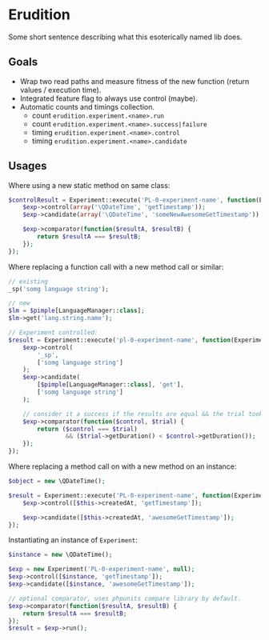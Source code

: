 # Erudition

Some short sentence describing what this esoterically named lib does.

## Goals

- Wrap two read paths and measure fitness of the new function (return values / execution time).
- Integrated feature flag to always use control (maybe).
- Automatic counts and timings collection.
    - count `erudition.experiment.<name>.run`
	- count `erudition.experiment.<name>.success|failure`
	- timing `erudition.experiment.<name>.control` 
	- timing `erudition.experiment.<name>.candidate`


## Usages

Where using a new static method on same class:
```php
$controlResult = Experiment::execute('PL-0-experiment-name', function(Experiment $exp) {
    $exp->control(array('\QDateTime', 'getTimestamp'));
    $exp->candidate(array('\QDateTime', 'someNewAwesomeGetTimestamp'));

    $exp->comparator(function($resultA, $resultB) {
        return $resultA === $resultB;
    });
});
```

Where replacing a function call with a new method call or similar:
```php
// existing
_sp('somg language string');

// new
$lm = $pimple[LanguageManager::class];
$lm->get('lang.string.name');

// Experiment controlled:
$result = Experiment::execute('pl-0-experiment-name', function(Experiment $exp) use($pimple) {
    $exp->control(
        '_sp',
        ['somg language string']
    );
    $exp->candidate(
        [$pimple[LanguageManager::class], 'get'],
        ['somg language string']
    );

    // consider it a success if the results are equal && the trial took less time.
    $exp->comparator(function($control, $trial) {
        return ($control === $trial) 
                && ($trial->getDuration() < $control->getDuration());
    });
});
```

Where replacing a method call on with a new method on an instance:
```php
$object = new \QDateTime();

$result = Experiment::execute('PL-0-experiment-name', function(Experiment $exp) use($object) {
    $exp->control([$this->createdAt, 'getTimestamp']);

    $exp->candidate([$this->createdAt, 'awesomeGetTimestamp']);
});
```

Instantiating an instance of `Experiment`:
```php
$instance = new \QDateTime();

$exp = new Experiment('PL-0-experiment-name', null);
$exp->control([$instance, 'getTimestamp']);
$exp->candidate([$instance, 'awesomeGetTimestamp']);

// optional comparator, uses phpunits compare library by default.
$exp->comparator(function($resultA, $resultB) {
    return $resultA === $resultB;
});
$result = $exp->run();
```

